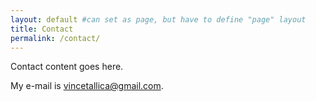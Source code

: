 ```yaml
---
layout: default #can set as page, but have to define "page" layout
title: Contact
permalink: /contact/
---
```


Contact content goes here.

My e-mail is [vincetallica@gmail.com](mailto:vincetallica@gmail.com).

